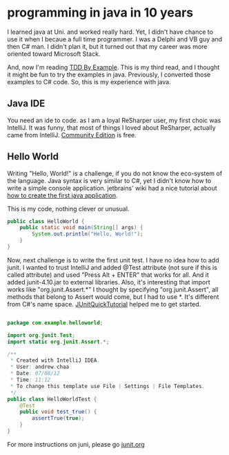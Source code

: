 programming in java in 10 years
=====================

I learned java at Uni. and worked really hard. Yet, I didn't have chance to use it when I becaue a full time programmer.
I was a Delphi and VB guy and then C# man. I didn't plan it, but it turned out that my career was more oriented toward Microsoft Stack.

And, now I'm reading [TDD By Example](http://www.amazon.co.uk/Driven-Development-Addison-Wesley-Signature-Series/dp/0321146530/ref=sr_1_1?ie=UTF8&qid=1344332680&sr=8-1). 
This is my third read, and I thought it might be fun to try the examples in java. Previously, I converted those examples to C# code. 
So, this is my experience with java.

Java IDE
--------------------

You need an ide to code. as I am a loyal ReSharper user, my first choic was IntelliJ. It was funny, that most of things I loved about ReSharper, actually came from IntelliJ.
[Community Edition](http://www.jetbrains.com/idea/download/) is free. 


Hello World
--------------------

Writing "Hello, World!" is a challenge, if you do not know the eco-system of the language. Java syntax is very similar to C#, yet I didn't know how to write a simple console application. jetbrains' wiki had a nice tutorial about [how to create the first java application](http://wiki.jetbrains.net/intellij/Creating_and_running_your_first_Java_application).

This is my code, nothing clever or unusual.

```java
public class HelloWorld {
    public static void main(String[] args) {
        System.out.println("Hello, World!");
    }
}
```

Now, next challenge is to write the first unit test. I have no idea how to add junit. I wanted to trust IntelliJ and added @Test attribute (not sure if this is called attribute) and used "Press Alt + ENTER" that works for all. And it added junit-4.10.jar to external libraries. Also, it's interesting that import works like "org.junit.Assert.*" I thought by specifying "org.junit.Assert", all methods that belong to Assert would come, but I had to use *. It's different from C#'s name space. [JUnitQuickTutorial](http://code.google.com/p/t2framework/wiki/JUnitQuickTutorial) helped me to get started.


```java

package com.example.helloworld;

import org.junit.Test;
import static org.junit.Assert.*;

/**
 * Created with IntelliJ IDEA.
 * User: andrew.chaa
 * Date: 07/08/12
 * Time: 11:12
 * To change this template use File | Settings | File Templates.
 */
public class HelloWorldTest {
    @Test
    public void test_true() {
        assertTrue(true);
    }
}

```

For more instructions on juni, please go [junit.org](http://www.junit.org/)
